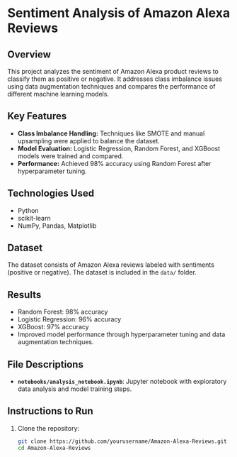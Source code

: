 # Sentiment Analysis of Amazon Alexa Reviews

## Overview
This project analyzes the sentiment of Amazon Alexa product reviews to classify them as positive or negative. It addresses class imbalance issues using data augmentation techniques and compares the performance of different machine learning models.

## Key Features
- **Class Imbalance Handling:** Techniques like SMOTE and manual upsampling were applied to balance the dataset.
- **Model Evaluation:** Logistic Regression, Random Forest, and XGBoost models were trained and compared.
- **Performance:** Achieved 98% accuracy using Random Forest after hyperparameter tuning.

## Technologies Used
- Python
- scikit-learn
- NumPy, Pandas, Matplotlib

## Dataset
The dataset consists of Amazon Alexa reviews labeled with sentiments (positive or negative). The dataset is included in the `data/` folder.

## Results
- Random Forest: 98% accuracy
- Logistic Regression: 96% accuracy
- XGBoost: 97% accuracy
- Improved model performance through hyperparameter tuning and data augmentation techniques.

## File Descriptions
- **`notebooks/analysis_notebook.ipynb`**: Jupyter notebook with exploratory data analysis and model training steps.

## Instructions to Run
1. Clone the repository:
   ```bash
   git clone https://github.com/yourusername/Amazon-Alexa-Reviews.git
   cd Amazon-Alexa-Reviews
